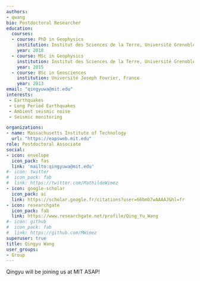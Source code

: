 ```yaml
---
authors:
- qwang
bio: Postdoctoral Researcher
education:
  courses:
  - course: PhD in Geophysics
    institution: Institut des Sciences de la Terre, Université Grenoble Alpes, France
    year: 2018
  - course: MSc in Geophysics
    institution: Institut des Sciences de la Terre, Université Grenoble Alpes, France
    year: 2015
  - course: BSc in Geosciences
    institution: Université Joseph Fourier, France
    year: 2013
email: "qingyuwa@mit.edu"
interests:
 - Earthquakes
 - Long Period Earthquakes
 - Ambient seismic noise
 - Seismic monitoring

organizations:
- name: Massachusetts Institute of Technology
  url: "https://eapsweb.mit.edu"
role: Postdoctoral Associate
social:
- icon: envelope
  icon_pack: fas
  link: 'mailto:qingyuwa@mit.edu'
#- icon: twitter
#  icon_pack: fab
#  link: https://twitter.com/MathildeWimez
- icon: google-scholar
  icon_pack: ai
  link: https://scholar.google.fr/citations?user=66bmb7wAAAAJ&hl=fr
- icon: researchgate
  icon_pack: fab
  link: https://www.researchgate.net/profile/Qing_Yu_Wang
#- icon: github
#  icon_pack: fab
#  link: https://github.com/MWimez
superuser: true
title: Qingyu Wang
user_groups:
- Group
---
```


Qingyu will be joining us at MIT ASAP!
